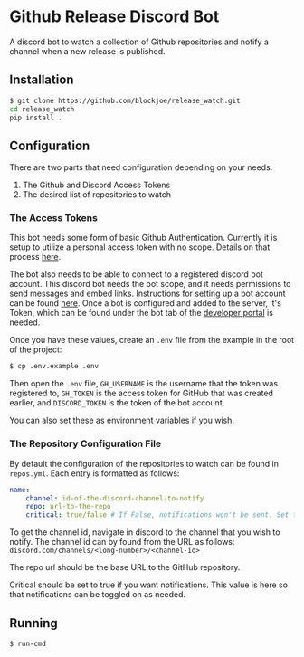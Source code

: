# Github Release Discord Bot

A discord bot to watch a collection of Github repositories and notify
a channel when a new release is published.

## Installation

```sh
$ git clone https://github.com/blockjoe/release_watch.git
cd release_watch
pip install .
```

## Configuration

There are two parts that need configuration depending on your needs.

1) The Github and Discord Access Tokens
2) The desired list of repositories to watch

### The Access Tokens

This bot needs some form of basic Github Authentication. Currently it is setup
to utilize a personal access token with no scope.  Details on that process
[here](https://docs.github.com/en/articles/creating-an-access-token-for-command-line-use).


The bot also needs to be able to connect to a registered discord bot account.
This discord bot needs the bot scope, and it needs permissions to send messages
and embed links. Instructions for setting up a bot account can be found
[here](https://discordpy.readthedocs.io/en/stable/discord.html). Once a bot is
configured and added to the server, it's Token, which can be found under the
bot tab of the [developer portal](https://discord.com/developers/applications)
is needed.

Once you have these values, create an `.env` file from the example in the root of
the project:

```sh
$ cp .env.example .env
```

Then open the `.env` file, `GH_USERNAME` is the username that the token was registered to,
`GH_TOKEN` is the access token for GitHub that was created earlier, and `DISCORD_TOKEN` is
the token of the bot account.

You can also set these as environment variables if you wish.


### The Repository Configuration File

By default the configuration of the repositories to watch can be found in `repos.yml`.
Each entry is formatted as follows:

```yaml
name:
	channel: id-of-the-discord-channel-to-notify
	repo: url-to-the-repo
	critical: true/false # If False, notifications won't be sent. Set to True to get notifications.
```

To get the channel id, navigate in discord to the channel that you wish to notify. The channel id can
by found from the URL as follows: `discord.com/channels/<long-number>/<channel-id>`

The repo url should be the base URL to the GitHub repository.

Critical should be set to true if you want notifications. This value is here so
that notifications can be toggled on as needed.

## Running

```sh
$ run-cmd
```
